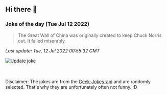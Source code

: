 ## Hi there 👋

### Joke of the day (Tue Jul 12 2022)
<!-- joke -->
>The Great Wall of China was originally created to keep Chuck Norris out. It failed miserably.
<!-- /joke -->

*Last update: Tue, 12 Jul 2022 00:55:32 GMT*

[![Update joke](https://github.com/nclskfm/nclskfm/actions/workflows/joke.yml/badge.svg)](https://github.com/nclskfm/nclskfm/actions/workflows/joke.yml)

<br><br>
Disclaimer: The jokes are from the [Geek-Jokes-api](https://github.com/sameerkumar18/geek-joke-api) and are randomly selected. That's why they are unfortunately often not funny. :D
